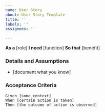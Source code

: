 ```yaml
---
name: User Story
about: User Story Template
title: ''
labels: ''
assignees: ''

---
```


**As a** [role] 
**I need** [function] 
**So that** [benefit] 
 
### Details and Assumptions
* [document what you know]
 
### Acceptance Criteria 
 ```gherkin
Given [some context]
When [certain action is taken]
Then [the outcome of action is observed]
